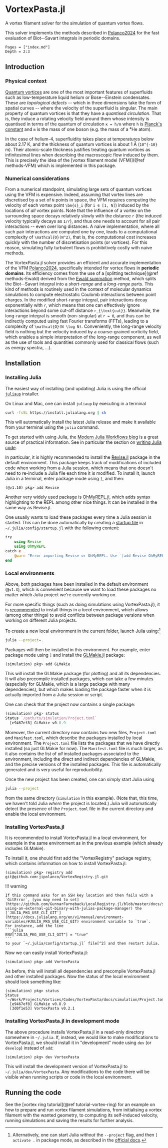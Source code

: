 # VortexPasta.jl

A vortex filament solver for the simulation of quantum vortex flows.

This solver implements the methods described in [Polanco2024](@citet) for the fast evaluation of Biot--Savart integrals in periodic domains.

```@contents
Pages = ["index.md"]
Depth = 2:3
```

## Introduction

### Physical context

[Quantum vortices](https://en.wikipedia.org/wiki/Quantum_vortex) are one of the most important features of superfluids such as low-temperature liquid helium or Bose--Einstein condensates.
These are *topological defects* -- which in three dimensions take the form of spatial curves -- where the velocity of the superfluid is singular.
The main property of quantum vortices is that they have a *quantised circulation*.
That is, they induce a rotating velocity field around them whose intensity is quantised in terms of the quantum of circulation ``κ = h/m`` where ``h`` is [Planck's constant](https://en.wikipedia.org/wiki/Planck_constant) and ``m`` is the mass of one boson (e.g. the mass of a ⁴He atom).

In the case of helium-4, superfluidity takes place at temperatures below about 2.17 K,
and the thickness of quantum vortices is about 1 Å (``10^{-10}`` m).
Their atomic-scale thickness justifies treating quantum vortices as infinitesimal lines when describing the macroscopic flow induced by them.
This is precisely the idea of the [vortex filament model (VFM)](@ref methods-VFM) which is implemented in this package.

### Numerical considerations

From a numerical standpoint, simulating large sets of quantum vortices using the VFM is expensive.
Indeed, assuming that vortex lines are discretised by a set of ``N`` points in space, the VFM requires computing the velocity of each vortex point ``\bm{s}_i`` (for ``i ∈ [1, N]``) induced by the locations of *all* vortex points.
Note that the influence of a vortex on the surrounding space decays relatively slowly with the distance ``r`` (the induced velocity typically decays as ``1/r``), and thus one needs to account for all pair interactions -- even over long distances.
A naive implementation, where all such pair interactions are computed one by one, leads to a computational complexity of ``\mathcal{O}(N^2)``, that is, the computational cost increases quickly with the number of discretisation points (or vortices).
For this reason, simulating fully turbulent flows is prohibitively costly with naive methods.

The VortexPasta.jl solver provides an efficient and accurate implementation of the VFM [Polanco2024](@cite), specifically intended for vortex flows in **periodic domains**.
Its efficiency comes from the use of a [splitting technique](@ref methods-Ewald) derived from the
[Ewald summation](https://en.wikipedia.org/wiki/Ewald_summation) method, which splits the Biot--Savart integral into a *short-range* and a *long-range* parts.
This kind of methods is routinely used in the context of molecular dynamics simulations to compute electrostatic Coulomb interactions between point charges.
In the modified short-range integral, pair interactions decay exponentially with ``r``, which means that one can effectively ignore interactions beyond some cut-off distance ``r_{\text{cut}}``.
Meanwhile, the long-range integral is smooth (non-singular) at ``r = 0``, and thus can be indirectly computed using fast Fourier transforms (FFTs), leading to a complexity of ``\mathcal{O}(N \log N)``.
Conveniently, the long-range velocity field is nothing but the velocity induced by
a coarse-grained vorticity field, which enables a simple interpretation of the long-range component, as well as the use of tools and quantities commonly used for classical flows (such as energy spectra, …).

## Installation

### Installing Julia

The easiest way of installing (and updating) Julia is using the official [`juliaup`](https://github.com/JuliaLang/juliaup) installer.

On Linux and Mac, one can install `juliaup` by executing in a terminal

```bash
curl -fsSL https://install.julialang.org | sh
```

This will automatically install the latest Julia release and make it available from your terminal using the `julia` command.

To get started with using Julia, the [Modern Julia Workflows blog](https://modernjuliaworkflows.github.io/) is a great source of practical information.
See in particular the section on [writing Julia code](https://modernjuliaworkflows.github.io/pages/writing/writing/).

In particular, it is highly recommended to install the [Revise.jl](https://github.com/timholy/Revise.jl/) package in the default environment.
This package keeps track of modifications of included code when working from a Julia session, which means that one doesn't need to re-include a Julia file each time it is modified.
To install it, launch Julia in a terminal, enter package mode using `]`, and then:

```julia-repl
(@v1.10) pkg> add Revise
```

Another very widely used package is [OhMyREPL.jl](https://github.com/KristofferC/OhMyREPL.jl), which adds syntax highlighting to the REPL among other nice things.
It can be installed in the same way as Revise.jl.

One usually wants to load these packages every time a Julia session is started.
This can be done automatically by creating a [startup file](https://docs.julialang.org/en/v1/manual/command-line-interface/#Startup-file) in `~/.julia/config/startup.jl` with the following content:

```julia
try
    using Revise
    using OhMyREPL
catch e
    @warn "Error importing Revise or OhMyREPL. Use `]add Revise OhMyREPL` to install them."
end
```

### Local environments

Above, both packages have been installed in the default environment (`@v1.X`), which is convenient because we want to load these packages no matter which Julia project we're currently working on.

For more specific things (such as doing simulations using VortexPasta.jl), it is [recommended](https://modernjuliaworkflows.github.io/writing/#environments) to install things in a *local* environment, which allows (among other things) to avoid conflicts between package versions when working on different Julia projects.

To create a new local environment in the current folder, launch Julia using:[^1]

```bash
julia --project=.
```

Packages will then be installed in this environment.
For example, enter package mode using `]` and install the [GLMakie.jl](https://docs.makie.org/stable/) package:

```julia
(simulation) pkg> add GLMakie
```

This will install the GLMakie package (for plotting) and all its dependencies.
It will also precompile installed packages, which can take a few minutes (especially for GLMakie, which is a large package with many dependencies), but which makes loading the package faster when it is actually imported from a Julia session or script.

One can check that the project now contains a single package:

```julia
(simulation) pkg> status
Status `/path/to/simulation/Project.toml`
  [e9467ef8] GLMakie v0.8.9
```

Moreover, the current directory now contains two new files, `Project.toml` and `Manifest.toml`, which describe the packages installed by local environment.
The `Project.toml` file lists the packages that we have directly installed (so just GLMakie for now).
The `Manifest.toml` file is much larger, as it also contains the list of *all* installed packages associated to the environment, including the direct and indirect dependencies of GLMakie, and the precise versions of the installed packages.
This file is automatically generated and is very useful for reproducibility.

Once the new project has been created, one can simply start Julia using

```bash
julia --project
```

from the same directory (`simulation` in this example).
(Note that, this time, we haven't told Julia *where* the project is located.)
Julia will automatically detect the presence of the `Project.toml` file in the current directory and enable the local environment.

### Installing VortexPasta.jl

It is recommended to install VortexPasta.jl in a local environment, for example in the same environment as in the previous example (which already includes GLMakie).

To install it, one should first add the "VortexRegistry" package registry, which contains information on how to install VortexPasta.jl:

```julia-repl
(simulation) pkg> registry add git@github.com:jipolanco/VortexRegistry.jl.git
```

!!! warning

    If this command asks for an SSH key location and then fails with a `GitError`, [you may need to set](https://github.com/GunnarFarneback/LocalRegistry.jl/blob/master/docs/ssh_keys.md#2-using-an-external-git-binary-with-julias-package-manager) the [`JULIA_PKG_USE_CLI_GIT`](https://docs.julialang.org/en/v1/manual/environment-variables/#JULIA_PKG_USE_CLI_GIT) environment variable to `true`.
    For instance, add the line
    ```julia
    ENV["JULIA_PKG_USE_CLI_GIT"] = "true"
    ```
    to your `~/.julia/config/startup.jl` file[^2] and then restart Julia.

Now we can easily install VortexPasta.jl:

```julia-repl
(simulation) pkg> add VortexPasta
```

As before, this will install all dependencies and precompile VortexPasta.jl and other installed packages.
Now the status of the local environment should look something like:

```julia-repl
(simulation) pkg> status
Status `~/Work/Projects/Vortices/Codes/VortexPasta/docs/simulation/Project.toml`
  [e9467ef8] GLMakie v0.8.9
  [3d0f1e53] VortexPasta v0.2.1
```

### Installing VortexPasta.jl in development mode

The above procedure installs VortexPasta.jl in a read-only directory somewhere in `~/.julia`.
If, instead, we would like to make modifications to VortexPasta.jl, we should install it in "development" mode using `dev` (or `develop`) instead of `add`:

```julia-repl
(simulation) pkg> dev VortexPasta
```

This will install the development version of VortexPasta.jl to `~/.julia/dev/VortexPasta`.
Any modifications to the code there will be visible when running scripts or code in the local environment.

## Running the code

See the [vortex ring tutorial](@ref tutorial-vortex-ring) for an example on how to prepare and run vortex filament simulations, from initialising a vortex filament with the wanted geometry, to computing its self-induced velocity, running simulations and saving the results for further analysis.


[^1]: Alternatively, one can start Julia *without* the `--project` flag, and then `] activate .` in package mode, as described in the [official docs](https://pkgdocs.julialang.org/dev/getting-started/#Getting-Started-with-Environments).

[^2]: Replace `~/.julia` with [`$JULIA_DEPOT_PATH`](https://docs.julialang.org/en/v1/manual/environment-variables/#JULIA_DEPOT_PATH) in case you have defined this environment variable.
